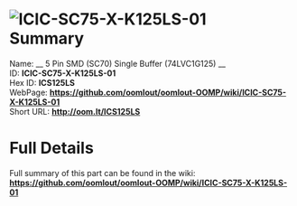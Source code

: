 
![ICIC-SC75-X-K125LS-01](https://github.com/oomlout/oomlout-OOMP/blob/master/parts/ICIC-SC75-X-K125LS-01/ICIC-SC75-X-K125LS-01_420.jpg)   
Summary
=================
  
Name: __ 5 Pin SMD (SC70) Single Buffer (74LVC1G125) __    
ID: __ICIC-SC75-X-K125LS-01__   
Hex ID: __ICS125LS__   
WebPage: __https://github.com/oomlout/oomlout-OOMP/wiki/ICIC-SC75-X-K125LS-01__   
Short URL: __http://oom.lt/ICS125LS__   

Full Details
==========================
Full summary of this part can be found in the wiki:   
__https://github.com/oomlout/oomlout-OOMP/wiki/ICIC-SC75-X-K125LS-01__    

